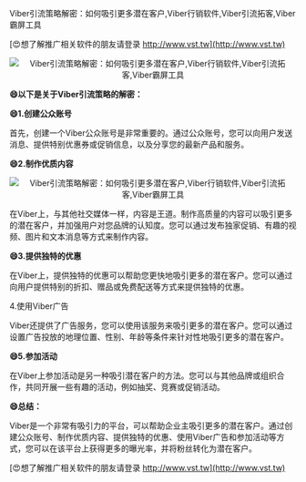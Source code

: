 Viber引流策略解密：如何吸引更多潜在客户,Viber行销软件,Viber引流拓客,Viber霸屏工具

[😍想了解推广相关软件的朋友请登录 http://www.vst.tw](http://www.vst.tw)

 <center><img src="https://vst.tw/MP4/tuiguang/png/8.png" alt="Viber引流策略解密：如何吸引更多潜在客户,Viber行销软件,Viber引流拓客,Viber霸屏工具"></center>

**😄以下是关于Viber引流策略的解密：**

**😄1.创建公众账号**

首先，创建一个Viber公众账号是非常重要的。通过公众账号，您可以向用户发送消息、提供特别优惠券或促销信息，以及分享您的最新产品和服务。

**😄2.制作优质内容**

 <center><img src="https://vst.tw/MP4/tuiguang/png/6.png" alt="Viber引流策略解密：如何吸引更多潜在客户,Viber行销软件,Viber引流拓客,Viber霸屏工具"></center>

在Viber上，与其他社交媒体一样，内容是王道。制作高质量的内容可以吸引更多的潜在客户，并加强用户对您品牌的认知度。您可以通过发布独家促销、有趣的视频、图片和文本消息等方式来制作内容。

**😄3.提供独特的优惠**

在Viber上，提供独特的优惠可以帮助您更快地吸引更多的潜在客户。您可以通过向用户提供特别的折扣、赠品或免费配送等方式来提供独特的优惠。

4.使用Viber广告

Viber还提供了广告服务，您可以使用该服务来吸引更多的潜在客户。您可以通过设置广告投放的地理位置、性别、年龄等条件来针对性地吸引更多的潜在客户。

**😄5.参加活动**

在Viber上参加活动是另一种吸引潜在客户的方法。您可以与其他品牌或组织合作，共同开展一些有趣的活动，例如抽奖、竞赛或促销活动。

**😄总结：**

Viber是一个非常有吸引力的平台，可以帮助企业主吸引更多的潜在客户。通过创建公众账号、制作优质内容、提供独特的优惠、使用Viber广告和参加活动等方式，您可以在该平台上获得更多的曝光率，并将粉丝转化为潜在客户。

[😍想了解推广相关软件的朋友请登录 http://www.vst.tw](http://www.vst.tw)



